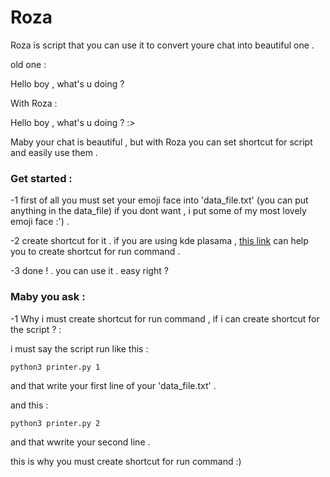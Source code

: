 # Roza
Roza is script that you can use it to convert youre chat into beautiful one .

old one : 

Hello boy , what's u doing ? 

With Roza : 

Hello boy , what's u doing ? :>

Maby your chat is beautiful , but with Roza you can set shortcut for script and easily use them . 
### Get started : 
-1 first of all you must set your emoji face into 'data_file.txt' (you can put anything in the data_file) if you dont want , i put some of my most lovely emoji face :') . 

-2 create shortcut for it . if you are using kde plasama , [this link](https://askubuntu.com/questions/90567/quickly-launch-any-app-in-kde-with-a-shortcut) can help you to create shortcut for run command . 

-3 done ! . you can use it . easy right ?
### Maby you ask : 
-1 Why i must create shortcut for run command , if i can create shortcut for the script ? :

i must say the script run like this : 

	python3 printer.py 1 

and that write your first line of your 'data_file.txt' . 

and this : 

	python3 printer.py 2 

and that wwrite your second line . 

this is why you must create shortcut for run command :)
